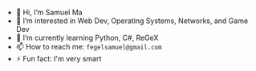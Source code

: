 - 👋 Hi, I’m Samuel Ma
- 👀 I’m interested in Web Dev, Operating Systems, Networks, and Game Dev
- 🌱 I’m currently learning Python, C#, ReGeX
- 📫 How to reach me: `fegelsamuel@gmail.com`
- ⚡ Fun fact: I'm very smart
